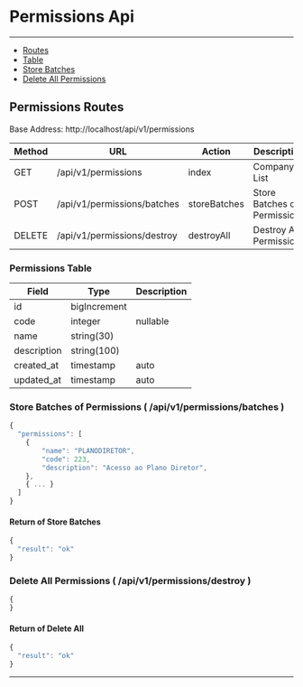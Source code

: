 # Permissions Api

---

-   [Routes](#permissions-routes)
-   [Table](#permissions-table)
-   [Store Batches](#permissions-batches)
-   [Delete All Permissions](#permissions-destroy)

<a name="permissions-routes"></a>

## Permissions Routes

Base Address: http://localhost/api/v1/permissions

| Method | URL                         | Action       | Description                  |
| ------ | --------------------------- | ------------ | ---------------------------- |
| GET    | /api/v1/permissions         | index        | Company List                 |
| POST   | /api/v1/permissions/batches | storeBatches | Store Batches of Permissions |
| DELETE | /api/v1/permissions/destroy | destroyAll   | Destroy All Permissions      |

<a name="permissions-table"></a>

### Permissions Table

| Field       | Type         | Description |
| ----------- | ------------ | ----------- |
| id          | bigIncrement |             |
| code        | integer      | nullable    |
| name        | string(30)   |             |
| description | string(100)  |             |
| created_at  | timestamp    | auto        |
| updated_at  | timestamp    | auto        |

<a name="permissions-batches"></a>

### Store Batches of Permissions ( /api/v1/permissions/batches )

```javascript
{
  "permissions": [
    {
        "name": "PLANODIRETOR",
        "code": 223,
        "description": "Acesso ao Plano Diretor",
    },
    { ... }
  ]
}

```

#### Return of Store Batches

```javascript
{
  "result": "ok"
}
```

<a name="permissions-destroy"></a>

### Delete All Permissions ( /api/v1/permissions/destroy )

```javascript
{
}
```

#### Return of Delete All

```javascript
{
  "result": "ok"
}
```

---
